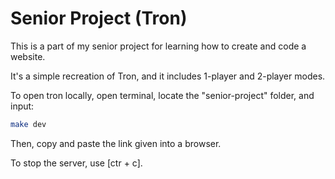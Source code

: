 # Senior Project (Tron)

This is a part of my senior project for learning how to create and code a website.

It's a simple recreation of Tron, and it includes 1-player and 2-player modes.

To open tron locally, open terminal, locate the "senior-project" folder, and input:

```bash
make dev
```

Then, copy and paste the link given into a browser.

To stop the server, use [ctr + c].
